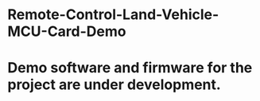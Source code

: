 # Remote-Control-Land-Vehicle-MCU-Card-Demo
# Demo software and firmware for the project are under development.
